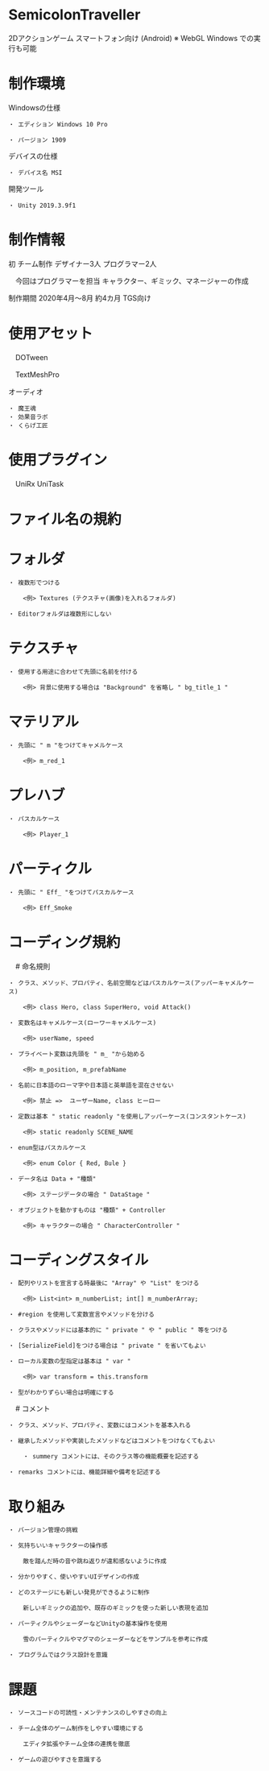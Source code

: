 # SemicolonTraveller 

  2Dアクションゲーム
  スマートフォン向け (Android)
	※ WebGL Windows での実行も可能

# 制作環境

  Windowsの仕様 

	・ エディション Windows 10 Pro
	
	・ パージョン 1909

  デバイスの仕様

	・ デバイス名 MSI

  開発ツール 

	・ Unity 2019.3.9f1

# 制作情報

  初 チーム制作 デザイナー3人 プログラマー2人

　今回はプログラマーを担当
	キャラクター、ギミック、マネージャーの作成

  制作期間 2020年4月～8月 約4カ月 TGS向け

# 使用アセット

　DOTween

　TextMeshPro

  オーディオ

	・ 魔王魂
	・ 効果音ラボ
	・ くらげ工匠

# 使用プラグイン
 
　UniRx
  UniTask

# ファイル名の規約

  # フォルダ 

	・ 複数形でつける 
		
		<例> Textures (テクスチャ(画像)を入れるフォルダ)

	・ Editorフォルダは複数形にしない
  
  # テクスチャ

	・ 使用する用途に合わせて先頭に名前を付ける
		
		<例> 背景に使用する場合は "Background" を省略し " bg_title_1 "
  # マテリアル

	・ 先頭に " m "をつけてキャメルケース

		<例> m_red_1

  # プレハブ

	・ パスカルケース

		<例> Player_1
  # パーティクル
	
	・ 先頭に " Eff_ "をつけてパスカルケース
		
		<例> Eff_Smoke


# コーディング規約

　# 命名規則

	・ クラス、メソッド、プロパティ、名前空間などはパスカルケース(アッパーキャメルケース)

		<例> class Hero, class SuperHero, void Attack()

	・ 変数名はキャメルケース(ローワーキャメルケース)
		
		<例> userName, speed

	・ プライベート変数は先頭を " m_ "から始める
		
		<例> m_position, m_prefabName

	・ 名前に日本語のローマ字や日本語と英単語を混在させない

		<例> 禁止 =>  ユーザーName, class ヒーロー

	・ 定数は基本 " static readonly "を使用しアッパーケース(コンスタントケース)
		
		<例> static readonly SCENE_NAME

	・ enum型はパスカルケース 
	
		<例> enum Color { Red, Bule }

	・ データ名は Data + "種類" 
		
		<例> ステージデータの場合 " DataStage "
	
	・ オブジェクトを動かすものは "種類" + Controller

		<例> キャラクターの場合 " CharacterController "

  # コーディングスタイル
	
	
	・ 配列やリストを宣言する時最後に "Array" や "List" をつける

		<例> List<int> m_numberList; int[] m_numberArray;

	・ #region を使用して変数宣言やメソッドを分ける

	・ クラスやメソッドには基本的に " private " や " public " 等をつける

	・ [SerializeField]をつける場合は " private " を省いてもよい

	・ ローカル変数の型指定は基本は " var " 

		<例> var transform = this.transform

	・ 型がわかりずらい場合は明確にする 

　# コメント

	・ クラス、メソッド、プロパティ、変数にはコメントを基本入れる

	・ 継承したメソッドや実装したメソッドなどはコメントをつけなくてもよい

        ・ summery コメントには、そのクラス等の機能概要を記述する

	・ remarks コメントには、機能詳細や備考を記述する

# 取り組み

	・ バージョン管理の挑戦

	・ 気持ちいいキャラクターの操作感
		
		敵を踏んだ時の音や跳ね返りが違和感ないように作成
	
	・ 分かりやすく、使いやすいUIデザインの作成

	・ どのステージにも新しい発見ができるように制作
		
		新しいギミックの追加や、既存のギミックを使った新しい表現を追加

	・ パーティクルやシェーダーなどUnityの基本操作を使用
		
		雪のパーティクルやマグマのシェーダーなどをサンプルを参考に作成

	・ プログラムではクラス設計を意識

# 課題

	・ ソースコードの可読性・メンテナンスのしやすさの向上

	・ チーム全体のゲーム制作をしやすい環境にする
	
		エディタ拡張やチーム全体の連携を徹底

	・ ゲームの遊びやすさを意識する